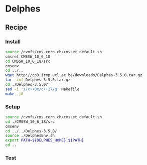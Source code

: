 # Delphes

## Recipe
### Install
```bash
source /cvmfs/cms.cern.ch/cmsset_default.sh
cmsrel CMSSW_10_6_18
cd CMSSW_10_6_18/src
cmsenv
cd ../..
wget http://cp3.irmp.ucl.ac.be/downloads/Delphes-3.5.0.tar.gz
tar -zxf Delphes-3.5.0.tar.gz
cd ./Delphes-3.5.0/
sed -i 's/c++0x/c++17/g' Makefile
make -j8
```

### Setup
```bash
source /cvmfs/cms.cern.ch/cmsset_default.sh
cd ./CMSSW_10_6_18/src
cmsenv
cd ../../Delphes-3.5.0/
source ./DelphesEnv.sh
export PATH=${DELPHES_HOME}:${PATH}
cd ..
```

### Test
```bash
```
